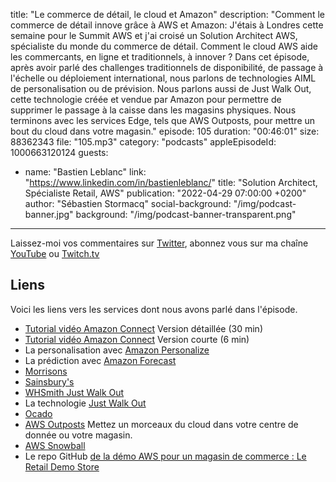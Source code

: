 title: "Le commerce de détail, le cloud et Amazon"
description: "Comment le commerce de détail innove grâce à AWS et Amazon: J'étais à Londres cette semaine pour le Summit AWS et j'ai croisé un Solution Architect AWS, spécialiste du monde du commerce de détail. Comment le cloud AWS aide les commercants, en ligne et traditionnels, à innover ? Dans cet épisode, après avoir parlé des challenges traditionnels de disponibilité, de passage à l'échelle ou déploiement international, nous parlons de technologies AIML de personalisation ou de prévision. Nous parlons aussi de Just Walk Out, cette technologie créée et vendue par Amazon pour permettre de supprimer le passage à la caisse dans les magasins physiques.  Nous terminons avec les services Edge, tels que AWS Outposts, pour mettre un bout du cloud dans votre magasin."
episode: 105
duration: "00:46:01"
size: 88362343
file: "105.mp3"
category: "podcasts"
appleEpisodeId: 1000663120124
guests:
  - name: "Bastien Leblanc"
    link: "https://www.linkedin.com/in/bastienleblanc/"
    title: "Solution Architect, Spécialiste Retail, AWS"
publication: "2022-04-29 07:00:00 +0200"
author: "Sébastien Stormacq"
social-background: "/img/podcast-banner.jpg"
background: "/img/podcast-banner-transparent.png"
---

Laissez-moi vos commentaires sur [Twitter](https://twitter.com/sebsto), abonnez vous sur ma chaîne [YouTube](https://www.youtube.com/sebsto) ou [Twitch.tv](https://www.twitch.tv/sebAWS)

## Liens

Voici les liens vers les services dont nous avons parlé dans l'épisode.

- [Tutorial vidéo Amazon Connect](https://www.youtube.com/watch?v=QOj5moc8nhM) Version détaillée (30 min) 
- [Tutorial vidéo Amazon Connect](https://www.youtube.com/watch?v=5dxq6i6wvnY) Version courte (6 min) 
- La personalisation avec [Amazon Personalize](https://aws.amazon.com/fr/personalize/)
- La prédiction avec [Amazon Forecast](https://aws.amazon.com/fr/forecast/)
- [Morrisons](https://groceries.morrisons.com/webshop/startWebshop.do)
- [Sainsbury's](https://www.sainsburys.co.uk/)
- [WHSmith Just Walk Out](https://www.chargedretail.co.uk/2022/02/16/whsmith-launches-first-just-walk-out-store/)
- La technologie [Just Walk Out](https://justwalkout.com/)
- [Ocado](https://www.ocado.com/webshop/startWebshop.do)
- [AWS Outposts](https://stormacq.com/podcasts/episode_019/index.html) Mettez un morceaux du cloud dans votre centre de donnée ou votre magasin.
- [AWS Snowball](https://aws.amazon.com/fr/snowball/) 
- Le repo GitHub [de la démo AWS pour un magasin de commerce : Le Retail Demo Store](https://github.com/aws-samples/retail-demo-store)
